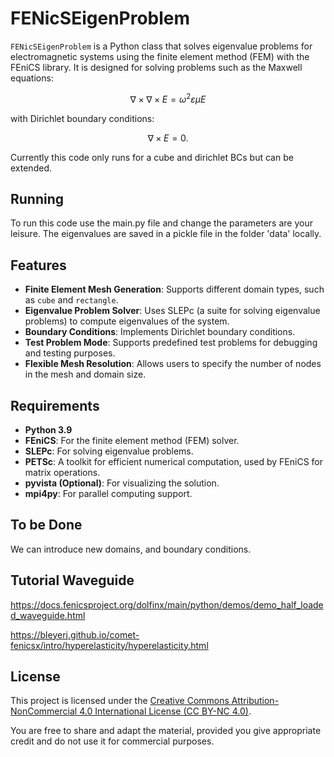 # FENicSEigenProblem

`FENicSEigenProblem` is a Python class that solves eigenvalue problems for electromagnetic systems using the finite element method (FEM) with the FEniCS library. It is designed for solving problems such as the Maxwell equations:

$$
\nabla \times \nabla \times E = \omega^2 \varepsilon \mu E
$$

with Dirichlet boundary conditions:

$$
\nabla \times E = 0.
$$

Currently this code only runs for a cube and dirichlet BCs but can be extended. 

## Running
To run this code use the main.py file and change the parameters are your leisure. The eigenvalues are saved in a pickle file in the folder 'data' locally.

## Features
- **Finite Element Mesh Generation**: Supports different domain types, such as `cube` and `rectangle`.
- **Eigenvalue Problem Solver**: Uses SLEPc (a suite for solving eigenvalue problems) to compute eigenvalues of the system.
- **Boundary Conditions**: Implements Dirichlet boundary conditions.
- **Test Problem Mode**: Supports predefined test problems for debugging and testing purposes.
- **Flexible Mesh Resolution**: Allows users to specify the number of nodes in the mesh and domain size.

## Requirements
- **Python 3.9**
- **FEniCS**: For the finite element method (FEM) solver.
- **SLEPc**: For solving eigenvalue problems.
- **PETSc**: A toolkit for efficient numerical computation, used by FEniCS for matrix operations.
- **pyvista (Optional)**: For visualizing the solution.
- **mpi4py**: For parallel computing support.

## To be Done
We can introduce new domains, and boundary conditions. 

## Tutorial Waveguide
https://docs.fenicsproject.org/dolfinx/main/python/demos/demo_half_loaded_waveguide.html

https://bleyerj.github.io/comet-fenicsx/intro/hyperelasticity/hyperelasticity.html

## License

This project is licensed under the [Creative Commons Attribution-NonCommercial 4.0 International License (CC BY-NC 4.0)](https://creativecommons.org/licenses/by-nc/4.0/).

You are free to share and adapt the material, provided you give appropriate credit and do not use it for commercial purposes.
